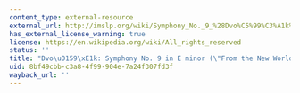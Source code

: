 ```yaml
---
content_type: external-resource
external_url: http://imslp.org/wiki/Symphony_No._9_%28Dvo%C5%99%C3%A1k%2C_Anton%C3%ADn_Leopold%29
has_external_license_warning: true
license: https://en.wikipedia.org/wiki/All_rights_reserved
status: ''
title: "Dvo\u0159\xE1k: Symphony No. 9 in E minor (\"From the New World\")"
uid: 8bf49cbb-c3a8-4f99-904e-7a24f307fd3f
wayback_url: ''
---
```


